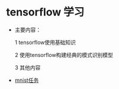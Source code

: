 # tensorflow 学习

* 主要内容：

    1 tensorflow使用基础知识

    2 使用tensorflow构建经典的模式识别模型

    3 其他内容

* [mnist任务](./Mnist/readme.md)